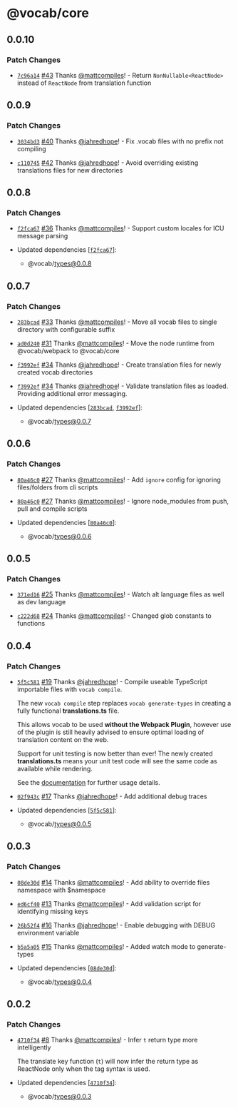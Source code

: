 # @vocab/core

## 0.0.10

### Patch Changes

- [`7c96a14`](https://github.com/seek-oss/vocab/commit/7c96a142f602132d38c1df1a47a1f4657dc5c94c) [#43](https://github.com/seek-oss/vocab/pull/43) Thanks [@mattcompiles](https://github.com/mattcompiles)! - Return `NonNullable<ReactNode>` instead of `ReactNode` from translation function

## 0.0.9

### Patch Changes

- [`3034bd3`](https://github.com/seek-oss/vocab/commit/3034bd3de610a9d1f3bfbd8caefa27064dee2710) [#40](https://github.com/seek-oss/vocab/pull/40) Thanks [@jahredhope](https://github.com/jahredhope)! - Fix .vocab files with no prefix not compiling

* [`c110745`](https://github.com/seek-oss/vocab/commit/c110745b79df1a8ade6b1d8a49e798b04a7b95e1) [#42](https://github.com/seek-oss/vocab/pull/42) Thanks [@jahredhope](https://github.com/jahredhope)! - Avoid overriding existing translations files for new directories

## 0.0.8

### Patch Changes

- [`f2fca67`](https://github.com/seek-oss/vocab/commit/f2fca679c66ae65405a0aa24f0a0e472026aad0d) [#36](https://github.com/seek-oss/vocab/pull/36) Thanks [@mattcompiles](https://github.com/mattcompiles)! - Support custom locales for ICU message parsing

- Updated dependencies [[`f2fca67`](https://github.com/seek-oss/vocab/commit/f2fca679c66ae65405a0aa24f0a0e472026aad0d)]:
  - @vocab/types@0.0.8

## 0.0.7

### Patch Changes

- [`283bcad`](https://github.com/seek-oss/vocab/commit/283bcada06e622ab14ed891743ed3f55cf09e245) [#33](https://github.com/seek-oss/vocab/pull/33) Thanks [@mattcompiles](https://github.com/mattcompiles)! - Move all vocab files to single directory with configurable suffix

* [`ad0d240`](https://github.com/seek-oss/vocab/commit/ad0d2404545ded8e11621eae8f29467ff3352366) [#31](https://github.com/seek-oss/vocab/pull/31) Thanks [@mattcompiles](https://github.com/mattcompiles)! - Move the node runtime from @vocab/webpack to @vocab/core

- [`f3992ef`](https://github.com/seek-oss/vocab/commit/f3992efbf08939ebf853fac650a49cc46dc51dfb) [#34](https://github.com/seek-oss/vocab/pull/34) Thanks [@jahredhope](https://github.com/jahredhope)! - Create translation files for newly created vocab directories

* [`f3992ef`](https://github.com/seek-oss/vocab/commit/f3992efbf08939ebf853fac650a49cc46dc51dfb) [#34](https://github.com/seek-oss/vocab/pull/34) Thanks [@jahredhope](https://github.com/jahredhope)! - Validate translation files as loaded. Providing additional error messaging.

* Updated dependencies [[`283bcad`](https://github.com/seek-oss/vocab/commit/283bcada06e622ab14ed891743ed3f55cf09e245), [`f3992ef`](https://github.com/seek-oss/vocab/commit/f3992efbf08939ebf853fac650a49cc46dc51dfb)]:
  - @vocab/types@0.0.7

## 0.0.6

### Patch Changes

- [`80a46c0`](https://github.com/seek-oss/vocab/commit/80a46c01a55408675f5822c3618519f80136c3ab) [#27](https://github.com/seek-oss/vocab/pull/27) Thanks [@mattcompiles](https://github.com/mattcompiles)! - Add `ignore` config for ignoring files/folders from cli scripts

* [`80a46c0`](https://github.com/seek-oss/vocab/commit/80a46c01a55408675f5822c3618519f80136c3ab) [#27](https://github.com/seek-oss/vocab/pull/27) Thanks [@mattcompiles](https://github.com/mattcompiles)! - Ignore node_modules from push, pull and compile scripts

* Updated dependencies [[`80a46c0`](https://github.com/seek-oss/vocab/commit/80a46c01a55408675f5822c3618519f80136c3ab)]:
  - @vocab/types@0.0.6

## 0.0.5

### Patch Changes

- [`371ed16`](https://github.com/seek-oss/vocab/commit/371ed16a232a04dab13afa7e2b352dfb6724eea4) [#25](https://github.com/seek-oss/vocab/pull/25) Thanks [@mattcompiles](https://github.com/mattcompiles)! - Watch alt language files as well as dev language

* [`c222d68`](https://github.com/seek-oss/vocab/commit/c222d68a3c0c24723a338eccb959798881f6a118) [#24](https://github.com/seek-oss/vocab/pull/24) Thanks [@mattcompiles](https://github.com/mattcompiles)! - Changed glob constants to functions

## 0.0.4

### Patch Changes

- [`5f5c581`](https://github.com/seek-oss/vocab/commit/5f5c581a65bff28729ee19e1ec0bdea488a9d6c2) [#19](https://github.com/seek-oss/vocab/pull/19) Thanks [@jahredhope](https://github.com/jahredhope)! - Compile useable TypeScript importable files with `vocab compile`.

  The new `vocab compile` step replaces `vocab generate-types` in creating a fully functional **translations.ts** file.

  This allows vocab to be used **without the Webpack Plugin**, however use of the plugin is still heavily advised to ensure optimal loading of translation content on the web.

  Support for unit testing is now better than ever! The newly created **translations.ts** means your unit test code will see the same code as available while rendering.

  See the [documentation](https://github.com/seek-oss/vocab) for further usage details.

* [`02f943c`](https://github.com/seek-oss/vocab/commit/02f943ca892913b41f9e4720a72400777cf14b3d) [#17](https://github.com/seek-oss/vocab/pull/17) Thanks [@jahredhope](https://github.com/jahredhope)! - Add additional debug traces

* Updated dependencies [[`5f5c581`](https://github.com/seek-oss/vocab/commit/5f5c581a65bff28729ee19e1ec0bdea488a9d6c2)]:
  - @vocab/types@0.0.5

## 0.0.3

### Patch Changes

- [`08de30d`](https://github.com/seek-oss/vocab/commit/08de30d338c2a5ebdcf14da7c736dddf22e7ca9e) [#14](https://github.com/seek-oss/vocab/pull/14) Thanks [@mattcompiles](https://github.com/mattcompiles)! - Add ability to override files namespace with \$namespace

* [`ed6cf40`](https://github.com/seek-oss/vocab/commit/ed6cf408973f2e9c4d07a71fcb52f40294ebaf65) [#13](https://github.com/seek-oss/vocab/pull/13) Thanks [@mattcompiles](https://github.com/mattcompiles)! - Add validation script for identifying missing keys

- [`26b52f4`](https://github.com/seek-oss/vocab/commit/26b52f4878ded440841e08c858bdc9e685500c2a) [#16](https://github.com/seek-oss/vocab/pull/16) Thanks [@jahredhope](https://github.com/jahredhope)! - Enable debugging with DEBUG environment variable

* [`b5a5a05`](https://github.com/seek-oss/vocab/commit/b5a5a05a5bb87b48e6e9160af75f555728143ea2) [#15](https://github.com/seek-oss/vocab/pull/15) Thanks [@mattcompiles](https://github.com/mattcompiles)! - Added watch mode to generate-types

* Updated dependencies [[`08de30d`](https://github.com/seek-oss/vocab/commit/08de30d338c2a5ebdcf14da7c736dddf22e7ca9e)]:
  - @vocab/types@0.0.4

## 0.0.2

### Patch Changes

- [`4710f34`](https://github.com/seek-oss/vocab/commit/4710f341f2827643e3eff69ef7e26d44ec6e8a2b) [#8](https://github.com/seek-oss/vocab/pull/8) Thanks [@mattcompiles](https://github.com/mattcompiles)! - Infer `t` return type more intelligently

  The translate key function (`t`) will now infer the return type as ReactNode only when the tag syntax is used.

- Updated dependencies [[`4710f34`](https://github.com/seek-oss/vocab/commit/4710f341f2827643e3eff69ef7e26d44ec6e8a2b)]:
  - @vocab/types@0.0.3
